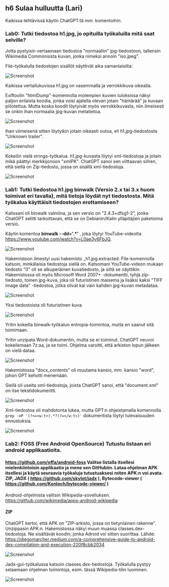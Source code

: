 ## h6 Sulaa hulluutta (Lari) 

Kaikissa tehtävissä käytin ChatGPT:tä mm. komentoihin.

### Lab0: Tutki tiedostoa h1.jpg, jo opituilla työkaluilla mitä saat selville?

Jotta pystyisin vertaamaan tiedostoa "normaaliin" jpg-tiedostoon, tallensin Wikimedia Commonsista kuvan, jonka nimeksi annoin "iso.jpeg".

File-työkalulla tiedostojen sisällöt näyttivät aika samanlaisilta:

![Screenshot](h6_files.png)

Kaikissa vertailukuvissa h1.jpg on vasemmalla ja verrokkikuva oikealla.

Exiftoolin "htmlDump"-komennolla molempien kuvien tuloksissa näkyi paljon erilaista koodia, jonka voisi ajatella olevan jotain "hämärää" ja kuvaan piilotettua. Mutta koska koodit löytyivät myös verrokkikuvasta, niin ilmeisesti se onkin ihan normaalia jpg-kuvan metatietoa.

![Screenshot](h6_htmldump.png)

Ihan viimeisenä sitten löytyikin jotain oikeasti outoa, eli h1.jpg-tiedostosta "Unknown trailer".

![Screenshot](h6_unknown2.png)

Kokeilin vielä strings-työkalua. h1.jpg-kuvasta löytyi xml-tiedostoja ja jotain mikä päättyi merkkijonoon "xmlPK". ChatGPT sanoi sen viittaavan siihen, että siellä on Zip-tiedosto, jossa on sisällä xml-tiedostoja. 

![Screenshot](h6_strings12.png)

### Lab1: Tutki tiedostoa h1.jpg binwalk (Versio 2.x tai 3.x huom toimivat eri tavalla), mitä tietoja löydät nyt tiedostosta. Mitä työkalua käyttäisit tiedostojen erottamiseen?

Kalissani oli binwalk valmiina, ja sen versio on "2.4.3+dfsg1-2", jonka ChatGPT selitti tarkoittavan, että se on Debianin/Kalin ylläpitäjien paketoima versio.

Käytin komentoa __binwalk --dd='.*'__ , joka löytyi YouTube-videolta https://www.youtube.com/watch?v=L0ae3y6FbJQ. 

![Screenshot](h6_binwalk.png)

Hakemistoon ilmestyi uusi hakemisto _h1.jpg.extracted. File-komennolla katsoin, minkälaisia tiedostoja siellä on. Katsomani YouTube-videon mukaan tiedosto "0" oli se alkuperäinen kuvatiedosto, ja siltä se näyttikin. Hakemistossa oli myös Microsoft Word 2007+ -dokumentti, tyhjä zip-tiedosto, toinen jpg-kuva, joka oli futuristinen maisema ja lisäksi kaksi "TIFF image data" -tiedostoa, jotka olivat kai vain kahden jpg-kuvan metadataa.

![Screenshot](h6_extiedostot.png)

Yksi tiedostoista oli futuristinen kuva. 

![Screenshot](h6_kuva2.png)

Yritin kokeilla binwalk-työkalun entropia-toimintoa, mutta en saanut sitä toimimaan. 

Yritin unzipata Word-dokumentin, mutta se ei toiminut. ChatGPT neuvoi kokeilemaan 7z:aa, ja se toimi.  Ohjelma varoitti, että arkiston lopun jälkeen on vielä dataa.

![Screenshot](h6_7z2.png)

Hakemistossa "docx_contents" oli muutama kansio, mm. kansio "word", johon GPT kehotti menemään. 

Siellä oli useita xml-tiedostoja, joista ChatGPT sanoi, että "document.xml" on itse tekstidokumentti. 

![Screenshot](h6_listxml.png) 

Xml-tiedostoa oli mahdotonta lukea, mutta GPT:n ohjeistamalla komennolla ```grep -oP '(?<=<w:t>).*?(?=</w:t>)'```  dokumentista löytyi tulevaisuuden ennustuksia.

![Screenshot](h6_vikagrep.png)

### Lab2: FOSS (Free Android OpenSource) Tutustu listaan eri android applikaatioita.
#### https://github.com/offa/android-foss Valitse listalla itsellesi mielenkiintoisin applikaatio ja mene sen GitHubiin. Lataa ohjelman APK itsellesi ja käytä seuraavia työkaluja tutustuaksesi miten APK:n voi avata. ZIP, JADX ( https://github.com/skylot/jadx ), Bytecode-viewer ( https://github.com/Konloch/bytecode-viewer/ ) ####

Android-ohjelmista valitsin Wikipedia-sovelluksen. https://github.com/wikimedia/apps-android-wikipedia

#### ZIP
ChatGPT kertoi, että APK on "ZIP-arkisto, jossa on tietynlainen rakenne".  Unzippasin APK:n. Hakemistossa näkyi muun muassa classes.dex-tiedostoja. Ne sisältävät koodin, jonka Adroid voi sitten suorittaa. Lähde: https://diegomarcher.medium.com/a-comprehensive-guide-to-android-dex-compilation-and-execution-220f8cbb2034

![Screenshot](h6x_lib.png) 

Jadx-gui-työkalussa katsoin classes.dex-tiedostoja. Työkalulla pystyy selaamaan ohjelman toimintoja, esim. tässä Wikipedia-tilin luominen.

![Screenshot](h6xxx.png) 

